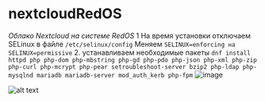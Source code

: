 # nextcloudRedOS
*Oблако Nextcloud на системе RedOS*
1 На время установки отключаем SELinux в файле ```/etc/selinux/config```
Меняем ```SELINUX=enforcing на SELINUX=permissive```
2. устанавливаем необходимые пакеты 
```dnf install httpd php php-dom php-mbstring php-gd php-pdo php-json php-xml php-zip php-curl php-mcrypt php-pear setroubleshoot-server bzip2 php-ldap php-mysqlnd mariadb mariadb-server mod_auth_kerb php-fpm```
![image](https://github.com/user-attachments/assets/35ccb941-d916-43d5-9ffd-d956957ef14f)









![alt text](./Pictures/Screenshot_1.jpg)

